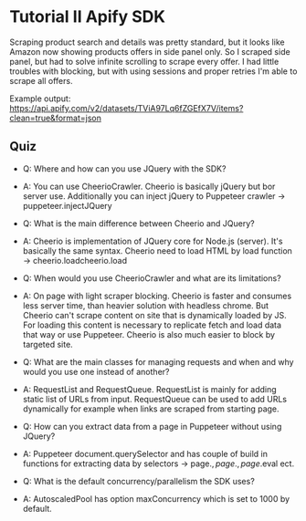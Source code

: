 # Tutorial II Apify SDK

Scraping product search and details was pretty standard, but it looks like Amazon now showing products offers in side panel only. So I scraped side panel, but had to solve infinite scrolling to scrape every offer. I had little troubles with blocking, but with using sessions and proper retries I'm able to scrape all offers.

Example output: https://api.apify.com/v2/datasets/TViA97Lq6fZGEfX7V/items?clean=true&format=json

## Quiz

- Q: Where and how can you use JQuery with the SDK?
- A: You can use CheerioCrawler. Cheerio is basically jQuery but bor server use. Additionally you can inject jQuery to Puppeteer crawler -> puppeteer.injectJQuery

- Q: What is the main difference between Cheerio and JQuery?
- A: Cheerio is implementation of JQuery core for Node.js (server). It's basically the same syntax. Cheerio need to load HTML by load function -> cheerio.loadcheerio.load

- Q: When would you use CheerioCrawler and what are its limitations?
- A: On page with light scraper blocking. Cheerio is faster and consumes less server time, than heavier solution with headless chrome. But Cheerio can't scrape content on site that is dynamically loaded by JS. For loading this content is necessary to replicate fetch and load data that way or use Puppeteer. Cheerio is also much easier to block by targeted site.

- Q: What are the main classes for managing requests and when and why would you use one instead of another?
- A: RequestList and RequestQueue. RequestList is mainly for adding static list of URLs from input. RequestQueue can be used to add URLs dynamically for example when links are scraped from starting page.

- Q: How can you extract data from a page in Puppeteer without using JQuery?
- A: Puppeteer document.querySelector and has couple of build in functions for extracting data by selectors -> page.$, page.$$, page.$eval ect.

- Q: What is the default concurrency/parallelism the SDK uses?
- A: AutoscaledPool has option maxConcurrency which is set to 1000 by default.
